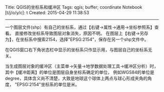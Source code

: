 Title: QGIS的坐标系和缓冲区
Tags: qgis; buffer; coordinate
Notebook [t/j/o/y/c]: t
Created: 2015-04-29 11:38:53

------

一个图层文件(shp）有自己的坐标系，通过【右键->属性->通用->坐标参照系】查看。
直接修改坐标系导致图层对象消失，原因不明。
在图层上【右键->另存为】，在坐标系中搜索2154，选择"EPSG:2154"，保存在另一个shp文件中。

在QGIS窗口右下角状态栏中显示的坐标系只作显示用，与图层自己的坐标系无关。

当生成图层对象的缓冲区（主菜单->矢量->地学数据处理工具->缓冲区分析）时，
其中【缓冲距离】的单位是图层自身坐标系确定的单位，
例如WGS84的单位是degree，具体含义尚不清楚，大致是地球这个球体上两点与球心形成夹角的角度，
"EPSG:2154"坐标系的单位是米。
